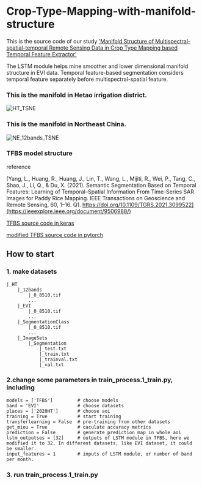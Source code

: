 # Crop-Type-Mapping-with-manifold-structure
This is the source code of our study ['Manifold Structure of Multispectral-spatial-temporal Remote Sensing Data in Crop Type Mapping based Temporal Feature Extractor'](https://papers.ssrn.com/sol3/papers.cfm?abstract_id=4762397)

The LSTM module helps mine smoother and lower dimensional manifold structure in EVI data. Temporal feature-based segmentation considers temporal feature separately before multispectral-spatial feature.

### This is the manifold in Hetao irrigation district.
![HT_TSNE](https://github.com/Dushuai12138/Crop-Type-Mapping-with-manifold-structure/assets/116633147/eb643eaf-3b83-4749-8b16-934be4d68edc)


### This is the manifold in Northeast China.
![NE_12bands_TSNE](https://github.com/Dushuai12138/Crop-Type-Mapping-with-manifold-structure/assets/116633147/93c9066a-4b34-4c9b-b6fc-e4dd7d3861a8)


### TFBS model structure
reference

[Yang, L., Huang, R., Huang, J., Lin, T., Wang, L., Mijiti, R., Wei, P., Tang, C., Shao, J., Li, Q., & Du, X. (2021). Semantic Segmentation Based on Temporal Features: Learning of Temporal–Spatial Information From Time-Series SAR Images for Paddy Rice Mapping. IEEE Transactions on Geoscience and Remote Sensing, 60, 1–16. Q1. https://doi.org/10.1109/TGRS.2021.3099522](https://ieeexplore.ieee.org/document/9506988/)

[TFBS source code in keras](https://github.com/younglimpo/TFBSmodel)

[modified TFBS source code in pytorch](https://github.com/Dushuai12138/Crop-Type-Mapping-with-manifold-structure/blob/main/nets/segformer.py)

## How to start
### 1. make datasets


    |_HT
        |_12bands
            |_0_8510.tif
            ...
        |_EVI
            |_0_8510.tif
            ...
        |_SegmentationClass
            |_0_8510.tif
            ...
        |_ImageSets
            |_Segmentation
                |_test.txt
                |_train.txt
                |_trainval.txt
                |_val.txt

### 2.change some parameters in train_process.1_train.py, including

    models = ['TFBS']         # choose models
    band = 'EVI'              # choose datasets    
    places = ['2020HT']       # choose aoi
    training = True           # start training
    transferlearning = False  # pre-training from other datasets
    get_miou = True           # caculate accuracy metrics
    prediction = False        # generate prediction map in whole aoi
    lstm_outputses = [32]     # outputs of LSTM module in TFBS, here we modified it to 32. In different datasets, like EVI dataset, it could be smaller.
    input_features = 1        # inputs of LSTM module, or number of band per month.

### 3. run train_process.1_train.py

